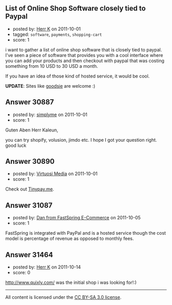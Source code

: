 ## List of Online Shop Software closely tied to Paypal

- posted by: [Herr K](https://stackexchange.com/users/-1/3855-herr-k) on 2011-10-01
- tagged: `software`, `payments`, `shopping-cart`
- score: 1

i want to gather a list of online shop software that is closely tied to paypal. I've seen a piece of software that provides you with a cool interface where you can add your products and then checkout with paypal that was costing something from 10 USD to 30 USD a month.  

If you have an idea of those kind of hosted service, it would be cool.  

**UPDATE**:
Sites like [goodsie][1] are welcome :)


  [1]: http://goodsie.com/


## Answer 30887

- posted by: [simplyme](https://stackexchange.com/users/-1/11458-simplyme) on 2011-10-01
- score: 1

Guten Aben Herr Kaleun,

you can try shopify, volusion, jimdo etc. I hope I got your question right. good luck


## Answer 30890

- posted by: [Virtuosi Media](https://stackexchange.com/users/-1/3825-virtuosi-media) on 2011-10-01
- score: 1

<p>Check out <a href="http://tinypay.me/?lang=en-us" rel="nofollow">Tinypay.me</a>.</p>



## Answer 31087

- posted by: [Dan from FastSpring E-Commerce](https://stackexchange.com/users/-1/8647-dan-from-fastspring-e-commerce) on 2011-10-05
- score: 1

FastSpring is integrated with PayPal and is a hosted service though the cost model is percentage of revenue as opposed to monthly fees.


## Answer 31464

- posted by: [Herr K](https://stackexchange.com/users/-1/3855-herr-k) on 2011-10-14
- score: 0

http://www.quixly.com/ was the initial shop i was looking for!:)



---

All content is licensed under the [CC BY-SA 3.0 license](https://creativecommons.org/licenses/by-sa/3.0/).
